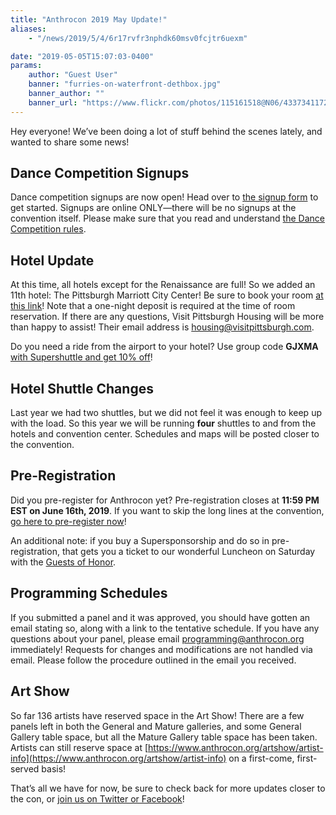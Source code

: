 ```yaml
---
title: "Anthrocon 2019 May Update!"
aliases:
    - "/news/2019/5/4/6r17rvfr3nphdk60msv0fcjtr6uexm"

date: "2019-05-05T15:07:03-0400"
params:
    author: "Guest User"
    banner: "furries-on-waterfront-dethbox.jpg"
    banner_author: ""
    banner_url: "https://www.flickr.com/photos/115161518@N06/43373411721/in/album-72157671113590688/"
---
```


Hey everyone! We’ve been doing a lot of stuff behind the scenes lately, and wanted to share some news!

## Dance Competition Signups

Dance competition signups are now open! Head over to [the signup form](https://docs.google.com/forms/d/e/1FAIpQLSexT-B6OFUvcAxvMh71XNbFJC90-JTfEU5MD_8re0OjLAFBEg/viewform) to get started. Signups are online ONLY—there will be no signups at the convention itself. Please make sure that you read and understand [the Dance Competition rules](https://lastfurone.com/dance-competition-rules/).

## Hotel Update

At this time, all hotels except for the Renaissance are full! So we added an 11th hotel: The Pittsburgh Marriott City Center! Be sure to book your room [at this link](https://www.anthrocon.org/hotel)! Note that a one-night deposit is required at the time of room reservation. If there are any questions, Visit Pittsburgh Housing will be more than happy to assist! Their email address is [housing@visitpittsburgh.com](mailto:housing@visitpittsburgh.com).

Do you need a ride from the airport to your hotel? Use group code **GJXMA** [with Supershuttle and get 10% off](https://group.supershuttle.com/group-page/anthrocon-2019/)!

## Hotel Shuttle Changes

Last year we had two shuttles, but we did not feel it was enough to keep up with the load. So this year we will be running **four** shuttles to and from the hotels and convention center. Schedules and maps will be posted closer to the convention.

## Pre-Registration

Did you pre-register for Anthrocon yet? Pre-registration closes at **11:59 PM EST on June 16th, 2019**. If you want to skip the long lines at the convention, [go here to pre-register now](https://www.anthrocon.org/registration/)!

An additional note: if you buy a Supersponsorship and do so in pre-registration, that gets you a ticket to our wonderful Luncheon on Saturday with the [Guests of Honor](/goh).

## Programming Schedules

If you submitted a panel and it was approved, you should have gotten an email stating so, along with a link to the tentative schedule. If you have any questions about your panel, please email [programming@anthrocon.org](mailto:programming@anthrocon.org) immediately! Requests for changes and modifications are not handled via email. Please follow the procedure outlined in the email you received.

## Art Show

So far 136 artists have reserved space in the Art Show! There are a few panels left in both the General and Mature galleries, and some General Gallery table space, but all the Mature Gallery table space has been taken. Artists can still reserve space at [https://www.anthrocon.org/artshow/artist-info](https://www.anthrocon.org/artshow/artist-info) on a first-come, first-served basis!

That’s all we have for now, be sure to check back for more updates closer to the con, or [join us on Twitter or Facebook](https://www.anthrocon.org/social-media)!
